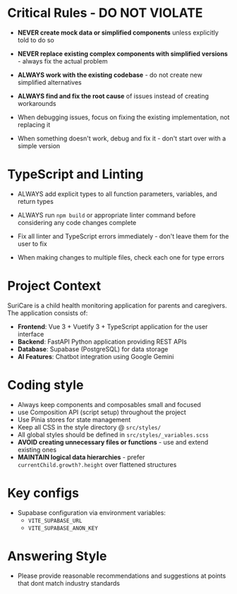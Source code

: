 # Critical Rules - DO NOT VIOLATE

- **NEVER create mock data or simplified components** unless explicitly told to do so

- **NEVER replace existing complex components with simplified versions** - always fix the actual problem

- **ALWAYS work with the existing codebase** - do not create new simplified alternatives

- **ALWAYS find and fix the root cause** of issues instead of creating workarounds

- When debugging issues, focus on fixing the existing implementation, not replacing it

- When something doesn't work, debug and fix it - don't start over with a simple version

# TypeScript and Linting

- ALWAYS add explicit types to all function parameters, variables, and return types

- ALWAYS run `npm build` or appropriate linter command before considering any code changes complete

- Fix all linter and TypeScript errors immediately - don't leave them for the user to fix

- When making changes to multiple files, check each one for type errors

# Project Context

SuriCare is a child health monitoring application for parents and caregivers. The application consists of:

- **Frontend**: Vue 3 + Vuetify 3 + TypeScript application for the user interface
- **Backend**: FastAPI Python application providing REST APIs
- **Database**: Supabase (PostgreSQL) for data storage
- **AI Features**: Chatbot integration using Google Gemini

# Coding style

- Always keep components and composables small and focused
- use Composition API (script setup) throughout the project
- Use Pinia stores for state management
- Keep all CSS in the style directory @ `src/styles/`
- All global styles should be defined in `src/styles/_variables.scss`
- **AVOID creating unnecessary files or functions** - use and extend existing ones
- **MAINTAIN logical data hierarchies** - prefer `currentChild.growth?.height` over flattened structures

# Key configs

- Supabase configuration via environment variables:
  - `VITE_SUPABASE_URL`
  - `VITE_SUPABASE_ANON_KEY`

# Answering Style

- Please provide reasonable recommendations and suggestions at points that dont match industry standards 
